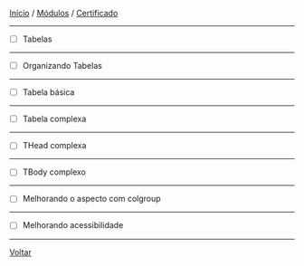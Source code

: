 [Início](https://github.com/Thalyalm/rocketseat-trilha-fundamentar) /
[Módulos](https://github.com/Thalyalm/rocketseat-trilha-fundamentar/tree/main/modulos) /
[Certificado](https://github.com/Thalyalm/rocketseat-trilha-fundamentar/tree/main/certificado)

---

- [ ] Tabelas

---

- [ ] Organizando Tabelas

---

- [ ] Tabela básica

---

- [ ] Tabela complexa

---

- [ ] THead complexa

---

- [ ] TBody complexo

---

- [ ] Melhorando o aspecto com colgroup

---

- [ ] Melhorando acessibilidade

---

[Voltar](https://github.com/Thalyalm/rocketseat-trilha-fundamentar/tree/main/modulos/guia-estelar-de-html)